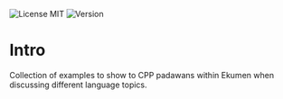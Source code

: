 ![License MIT](https://img.shields.io/dub/l/vibe-d.svg)
![Version](https://img.shields.io/badge/version-v3.3-green.svg)

# Intro

Collection of examples to show to CPP padawans within Ekumen when discussing different language topics.

